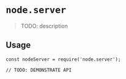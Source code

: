 # `node.server`

> TODO: description

## Usage

```
const nodeServer = require('node.server');

// TODO: DEMONSTRATE API
```
